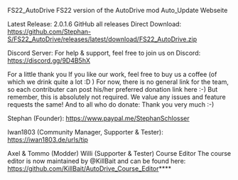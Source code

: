 FS22_AutoDrive
FS22 version of the AutoDrive mod Auto_Update Webseite

Latest Release: 2.0.1.6
GitHub all releases
Direct Download: https://github.com/Stephan-S/FS22_AutoDrive/releases/latest/download/FS22_AutoDrive.zip

Discord Server:
For help & support, feel free to join us on Discord: https://discord.gg/9D4B5hX

For a little thank you
If you like our work, feel free to buy us a coffee (of which we drink quite a lot :D )
For now, there is no general link for the team, so each contributer can post his/her preferred donation link here :-)
But remember, this is absolutely not required. We value any issues and feature requests the same!
And to all who do donate: Thank you very much :-)

Stephan (Founder):
https://www.paypal.me/StephanSchlosser

Iwan1803 (Community Manager, Supporter & Tester):
https://iwan1803.de/urls/tip

Axel & Tommo (Modder)
Willi (Supporter & Tester)
Course Editor
The course editor is now maintained by @KillBait and can be found here: https://github.com/KillBait/AutoDrive_Course_Editor****
